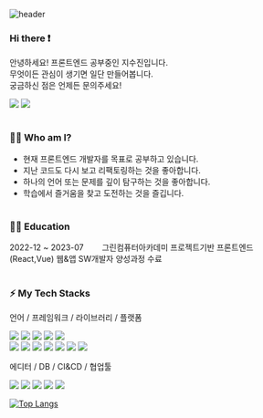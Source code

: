 ![header](https://capsule-render.vercel.app/api?type=waving&color=gradient&height=300&section=header&text=Good%20to%20see%20you%20🤗&desc=I'm%20Sujin%20:%20%29&fontSize=60&fontAlignY=40&descSize=25&descAlignY=58&animation=fadeIn)

### Hi there ❗
안녕하세요! 프론트엔드 공부중인 지수진입니다. <br/>
무엇이든 관심이 생기면 일단 만들어봅니다. <br/>
궁금하신 점은 언제든 문의주세요!

<a href="https://ziszini.tistory.com/"><img src="https://img.shields.io/badge/dev_genie-000000?style=flat-square&logo=tistory&logoColor=white"/></a> <img src="https://img.shields.io/badge/zisuzin1978@gmail.com-EA4335?style=flat-square&logo=gmail&logoColor=white"/>

#
### 💁‍♀️ Who am I?
- 현재 프론트엔드 개발자를 목표로 공부하고 있습니다.</a>
- 지난 코드도 다시 보고 리팩토링하는 것을 좋아합니다.
- 하나의 언어 또는 문제를 깊이 탐구하는 것을 좋아합니다.
- 학습에서 즐거움을 찾고 도전하는 것을 즐깁니다.
#
### 👩‍💻 Education
2022-12 ~ 2023-07 　　그린컴퓨터아카데미 프로젝트기반 프론트엔드(React,Vue) 웹&앱 SW개발자 양성과정 수료
#
### ⚡ My Tech Stacks
언어 / 프레임워크 / 라이브러리 / 플랫폼 <br>

  <img src="https://img.shields.io/badge/React-61dafb?style=flat-square&logo=React&logoColor=white"/> <img src="https://img.shields.io/badge/Next.js-000000?style=flat-square&logo=Next.js&logoColor=white"/> <img src="https://img.shields.io/badge/vue.js-4FC08D?style=flat-square&logo=vuedotjs&logoColor=white"/> <img src="https://img.shields.io/badge/Node.js-339933?style=flat-square&logo=Node.js&logoColor=white"/> <img src="https://img.shields.io/badge/Redux-764ABC?style=flat-square&logo=Redux&logoColor=white"/> <br />
  <img src="https://img.shields.io/badge/Typescript-3178c6?style=flat-square&logo=Typescript&logoColor=white"/> <img src="https://img.shields.io/badge/javascript-F7DF1E?style=flat-square&logo=javascript&logoColor=white"/> <img src="https://img.shields.io/badge/jquery-0769AD?style=flat-square&logo=jquery&logoColor=white"/> <img src="https://img.shields.io/badge/html5-E34F26?style=flat-square&logo=html5&logoColor=white"/> <img src="https://img.shields.io/badge/css3-1572B6?style=flat-square&logo=css3&logoColor=white"/> <img src="https://img.shields.io/badge/Scss-CC6699?style=flat&logo=Sass&logoColor=white"/> <img src="https://img.shields.io/badge/StyledComponents-DB7093?style=flat-square&logo=StyledComponents&logoColor=white"/>

에디터 / DB / CI&CD / 협업툴

  <img src="https://img.shields.io/badge/Github-181717?style=flat-square&logo=Github&logoColor=white"/> <img src="https://img.shields.io/badge/VSCode-007ACC?style=flat-square&logo=visualstudiocode&logoColor=white"/>
  <img src="https://img.shields.io/badge/Jenkins-4A154B?style=flat-square&logo=Jenkins&logoColor=white"/> <img src="https://img.shields.io/badge/mysql-4479A1?style=flat-square&logo=mysql&logoColor=white"/> <img src="https://img.shields.io/badge/slack-4A154B?style=flat-square&logo=slack&logoColor=white"/>

[![Top Langs](https://github-readme-stats.vercel.app/api/top-langs/?username=zisuzin&layout=donut)](https://github.com/anuraghazra/github-readme-stats)

